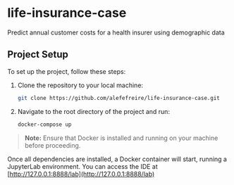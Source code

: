 # life-insurance-case
Predict annual customer costs for a health insurer using demographic data

## Project Setup  

To set up the project, follow these steps:  

1. Clone the repository to your local machine:  
   ```bash
   git clone https://github.com/alefefreire/life-insurance-case.git
   ```  

2. Navigate to the root directory of the project and run:  
   ```bash
   docker-compose up
   ```  

> **Note:** Ensure that Docker is installed and running on your machine before proceeding.  

Once all dependencies are installed, a Docker container will start, running a JupyterLab environment. You can access the IDE at [http://127.0.0.1:8888/lab](http://127.0.0.1:8888/lab)